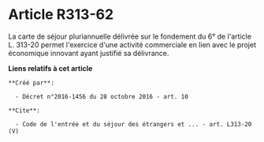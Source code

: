 # Article R313-62

La carte de séjour pluriannuelle délivrée sur le fondement du 6° de l'article L. 313-20 permet l'exercice d'une activité
commerciale en lien avec le projet économique innovant ayant justifié sa délivrance.

**Liens relatifs à cet article**

	**Créé par**:

	  - Décret n°2016-1456 du 28 octobre 2016 - art. 10

	**Cite**:

	  - Code de l'entrée et du séjour des étrangers et ... - art. L313-20 (V)
